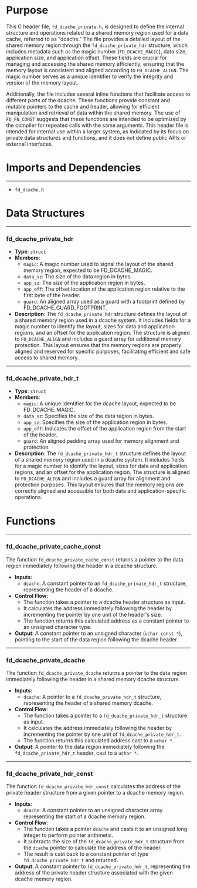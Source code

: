 # Purpose
This C header file, `fd_dcache_private.h`, is designed to define the internal structure and operations related to a shared memory region used for a data cache, referred to as "dcache." The file provides a detailed layout of the shared memory region through the `fd_dcache_private_hdr` structure, which includes metadata such as the magic number (`FD_DCACHE_MAGIC`), data size, application size, and application offset. These fields are crucial for managing and accessing the shared memory efficiently, ensuring that the memory layout is consistent and aligned according to `FD_DCACHE_ALIGN`. The magic number serves as a unique identifier to verify the integrity and version of the memory layout.

Additionally, the file includes several inline functions that facilitate access to different parts of the dcache. These functions provide constant and mutable pointers to the cache and header, allowing for efficient manipulation and retrieval of data within the shared memory. The use of `FD_FN_CONST` suggests that these functions are intended to be optimized by the compiler for repeated calls with the same arguments. This header file is intended for internal use within a larger system, as indicated by its focus on private data structures and functions, and it does not define public APIs or external interfaces.
# Imports and Dependencies

---
- `fd_dcache.h`


# Data Structures

---
### fd\_dcache\_private\_hdr
- **Type**: `struct`
- **Members**:
    - `magic`: A magic number used to signal the layout of the shared memory region, expected to be FD_DCACHE_MAGIC.
    - `data_sz`: The size of the data region in bytes.
    - `app_sz`: The size of the application region in bytes.
    - `app_off`: The offset location of the application region relative to the first byte of the header.
    - `guard`: An aligned array used as a guard with a footprint defined by FD_DCACHE_GUARD_FOOTPRINT.
- **Description**: The `fd_dcache_private_hdr` structure defines the layout of a shared memory region used in a dcache system. It includes fields for a magic number to identify the layout, sizes for data and application regions, and an offset for the application region. The structure is aligned to `FD_DCACHE_ALIGN` and includes a guard array for additional memory protection. This layout ensures that the memory regions are properly aligned and reserved for specific purposes, facilitating efficient and safe access to shared memory.


---
### fd\_dcache\_private\_hdr\_t
- **Type**: `struct`
- **Members**:
    - `magic`: A unique identifier for the dcache layout, expected to be FD_DCACHE_MAGIC.
    - `data_sz`: Specifies the size of the data region in bytes.
    - `app_sz`: Specifies the size of the application region in bytes.
    - `app_off`: Indicates the offset of the application region from the start of the header.
    - `guard`: An aligned padding array used for memory alignment and protection.
- **Description**: The `fd_dcache_private_hdr_t` structure defines the layout of a shared memory region used in a dcache system. It includes fields for a magic number to identify the layout, sizes for data and application regions, and an offset for the application region. The structure is aligned to `FD_DCACHE_ALIGN` and includes a guard array for alignment and protection purposes. This layout ensures that the memory regions are correctly aligned and accessible for both data and application-specific operations.


# Functions

---
### fd\_dcache\_private\_cache\_const<!-- {{#callable:fd_dcache_private_cache_const}} -->
The function `fd_dcache_private_cache_const` returns a pointer to the data region immediately following the header in a dcache structure.
- **Inputs**:
    - `dcache`: A constant pointer to an `fd_dcache_private_hdr_t` structure, representing the header of a dcache.
- **Control Flow**:
    - The function takes a pointer to a dcache header structure as input.
    - It calculates the address immediately following the header by incrementing the pointer by one unit of the header's size.
    - The function returns this calculated address as a constant pointer to an unsigned character type.
- **Output**: A constant pointer to an unsigned character (`uchar const *`), pointing to the start of the data region following the dcache header.


---
### fd\_dcache\_private\_dcache<!-- {{#callable:fd_dcache_private_dcache}} -->
The function `fd_dcache_private_dcache` returns a pointer to the data region immediately following the header in a shared memory dcache structure.
- **Inputs**:
    - `dcache`: A pointer to a `fd_dcache_private_hdr_t` structure, representing the header of a shared memory dcache.
- **Control Flow**:
    - The function takes a pointer to a `fd_dcache_private_hdr_t` structure as input.
    - It calculates the address immediately following the header by incrementing the pointer by one unit of `fd_dcache_private_hdr_t`.
    - The function returns this calculated address cast to a `uchar *`.
- **Output**: A pointer to the data region immediately following the `fd_dcache_private_hdr_t` header, cast to a `uchar *`.


---
### fd\_dcache\_private\_hdr\_const<!-- {{#callable:fd_dcache_private_hdr_const}} -->
The function `fd_dcache_private_hdr_const` calculates the address of the private header structure from a given pointer to a dcache memory region.
- **Inputs**:
    - `dcache`: A constant pointer to an unsigned character array representing the start of a dcache memory region.
- **Control Flow**:
    - The function takes a pointer `dcache` and casts it to an unsigned long integer to perform pointer arithmetic.
    - It subtracts the size of the `fd_dcache_private_hdr_t` structure from the `dcache` pointer to calculate the address of the header.
    - The result is cast back to a constant pointer of type `fd_dcache_private_hdr_t` and returned.
- **Output**: A constant pointer to `fd_dcache_private_hdr_t`, representing the address of the private header structure associated with the given dcache memory region.


